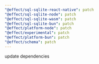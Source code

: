 ```yaml
---
"@effect/sql-sqlite-react-native": patch
"@effect/sql-sqlite-node": patch
"@effect/sql-sqlite-wasm": patch
"@effect/sql-sqlite-bun": patch
"@effect/platform-node": patch
"@effect/experimental": patch
"@effect/platform-bun": patch
"@effect/schema": patch
---
```


update dependencies
